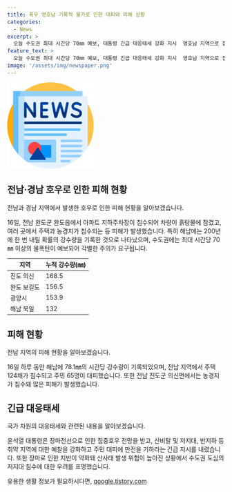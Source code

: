 ```yaml
---
title: 폭우 영호남 기록적 물가로 인한 대피와 피해 상황
categories:
  - News
excerpt: >
  오늘 수도권 최대 시간당 70㎜ 예보, 대통령 긴급 대응태세 강화 지시  영호남 지역으로 집중 호우로 인한 피해 발생, 전남 완도군에서 아파트 지하주차장 침수 등 현지 피해 상황 보고, 해남에 200년에 한 번 내릴 확률의 강수량 기록, 수도권에도 최대 시간당 70㎜ 이상의 물폭탄 예측, 인명피해 없이 주민 65명 대피.경남에서도 농경지, 주택 침수, 경기북부를 중심으로 17일 새벽부터도 많은 비 예상, 대통령, 대응태세 강화 등 대책 마련.
feature_text: >
  오늘 수도권 최대 시간당 70㎜ 예보, 대통령 긴급 대응태세 강화 지시  영호남 지역으로 집중 호우로 인한 피해 발생, 전남 완도군에서 아파트 지하주차장 침수 등 현지 피해 상황 보고, 해남에 200년에 한 번 내릴 확률의 강수량 기록, 수도권에도 최대 시간당 70㎜ 이상의 물폭탄 예측, 인명피해 없이 주민 65명 대피.경남에서도 농경지, 주택 침수, 경기북부를 중심으로 17일 새벽부터도 많은 비 예상, 대통령, 대응태세 강화 등 대책 마련.
image: '/assets/img/newspaper.png'
---
```


<p><img src="/assets/img/newspaper.png" alt="kimp 속보" /></p>

<h2 data-ke-size="size26">전남·경남 호우로 인한 피해 현황</h2>

<p>전남과 경남 지역에서 발생한 호우로 인한 피해 현황을 알아보겠습니다.</p>

<p data-ke-size="size16">16일, 전남 완도군 완도읍에서 아파트 지하주차장이 침수되어 차량이 흙탕물에 잠겼고, 여러 곳에서 주택과 농경지가 침수되는 등 피해가 발생했습니다. 특히 해남에는 200년에 한 번 내릴 확률의 강수량을 기록한 것으로 나타났으며, 수도권에는 최대 시간당 70㎜ 이상의 물폭탄이 예보되어 각별한 주의가 요구됩니다.</p>

<table>
    <thead>
        <tr>
            <th>지역</th>
            <th>누적 강수량(㎜)</th>
        </tr>
    </thead>
    <tbody>
        <tr>
            <td>진도 의신</td>
            <td>168.5</td>
        </tr>
        <tr>
            <td>완도 보길도</td>
            <td>156.5</td>
        </tr>
        <tr>
            <td>광양시</td>
            <td>153.9</td>
        </tr>
        <tr>
            <td>해남 북일</td>
            <td>132</td>
        </tr>
    </tbody>
</table>

<h2 data-ke-size="size26">피해 현황</h2>

<p>전남 지역의 피해 현황을 알아보겠습니다.</p>

<p data-ke-size="size16">16일 하루 동안 해남에 78.1㎜의 시간당 강수량이 기록되었으며, 전남 지역에서 주택 124채가 침수되고 주민 65명이 대피했습니다. 또한 전남 진도군 의신면에서는 농경지가 침수돼 많은 피해가 발생했습니다.</p>

<h2 data-ke-size="size26">긴급 대응태세</h2>

<p>국가 차원의 대응태세와 관련된 내용을 알아보겠습니다.</p>

<p data-ke-size="size16">윤석열 대통령은 장마전선으로 인한 집중호우 전망을 받고, 산비탈 및 저지대, 반지하 등 취약 지역에 대한 예찰을 강화하고 주민 대피에 만전을 기하라는 긴급 지시를 내렸습니다. 또한 장마로 인한 지반이 약화돼 산사태 발생 위험이 높아진 상황에서 수도권 도심의 저지대 침수에 대한 우려를 표명했습니다.</p>
유용한 생활 정보가 필요하시다면, <a href="https://qoogle.tistory.com" rel="dofollow">qoogle.tistory.com</a>


